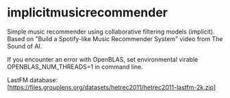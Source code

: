 # implicitmusicrecommender
Simple music recommender using collaborative filtering models (implicit).
Based on "Build a Spotify-like Music Recommender System" video from The Sound of AI.

If you encounter an error with OpenBLAS, set environmental virable OPENBLAS_NUM_THREADS=1 in command line.

LastFM database: [https://files.grouplens.org/datasets/hetrec2011/hetrec2011-lastfm-2k.zip]
